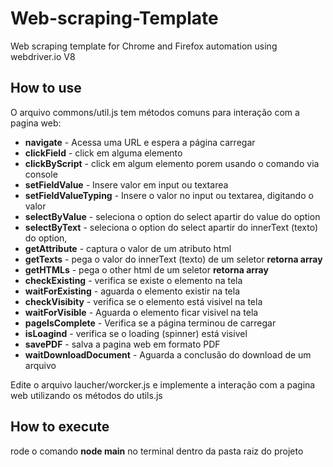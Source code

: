 # Web-scraping-Template
Web scraping template for Chrome and Firefox automation using webdriver.io V8

## How to use
O arquivo commons/util.js tem métodos comuns para interação com a pagina web:
 * **navigate** - Acessa uma URL e espera a página carregar
 * **clickField** - click em alguma elemento
 * **clickByScript** - click em algum elemento porem usando o comando via console
 * **setFieldValue** - Insere valor em input ou textarea
 * **setFieldValueTyping** - Insere o valor no input ou textarea, digitando o valor
 * **selectByValue** - seleciona o option do select apartir do value do option
 * **selectByText** - seleciona o option do select apartir do innerText (texto) do option,
 * **getAttribute** - captura o valor de um atributo html
 * **getTexts** - pega o valor do innerText (texto) de um seletor **retorna array**
 * **getHTMLs** -  pega o other html de um seletor **retorna array**
 * **checkExisting** - verifica se existe o elemento na tela
 * **waitForExisting** - aguarda o elemento existir na tela
 * **checkVisibity** - verifica se o elemento está visivel na tela
 * **waitForVisible** - Aguarda o elemento ficar visivel na tela
 * **pageIsComplete** - Verifica se a página terminou de carregar
 * **isLoagind** - verifica se o loading (spinner) está visivel
 * **savePDF** - salva a pagina web em formato PDF
 * **waitDownloadDocument** - Aguarda a conclusão do download de um arquivo

Edite o arquivo laucher/worcker.js e implemente a interação com a pagina web utilizando os métodos do utils.js

## How to execute
rode o comando **node main** no terminal dentro da pasta raiz do projeto
